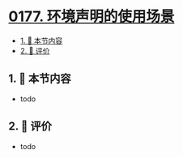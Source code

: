 # [0177. 环境声明的使用场景](https://github.com/tnotesjs/TNotes.typescript/tree/main/notes/0177.%20%E7%8E%AF%E5%A2%83%E5%A3%B0%E6%98%8E%E7%9A%84%E4%BD%BF%E7%94%A8%E5%9C%BA%E6%99%AF)

<!-- region:toc -->

- [1. 🎯 本节内容](#1--本节内容)
- [2. 🫧 评价](#2--评价)

<!-- endregion:toc -->

## 1. 🎯 本节内容

- todo

## 2. 🫧 评价

- todo
